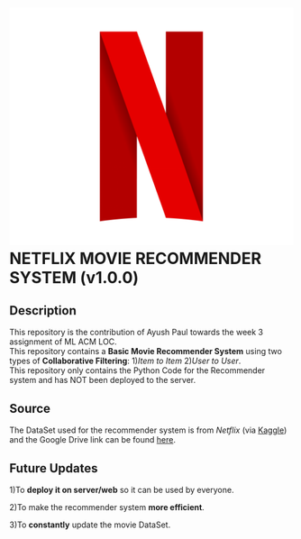 # ![alt text](https://github.com/AyushPaul/Week-3-Assignment-ML-ACM-LOC/blob/master/netflix_PNG8.png) NETFLIX MOVIE RECOMMENDER SYSTEM  (v1.0.0)

## Description

  This repository is the contribution of Ayush Paul towards the week 3 assignment of ML ACM LOC.  
  This repository contains a **Basic Movie Recommender System** using two types of **Collaborative Filtering**: 1)*Item to Item*  2)*User to User*.  
  This repository only contains the Python Code for the Recommender system and has NOT been deployed to the server.
  
  ## Source
  
  The DataSet used for the recommender system is from *Netflix* (via [Kaggle](https://www.kaggle.com/)) and the Google Drive link can be found [here](https://www.kaggle.com/netflix-inc/netflix-prize-data). 
  
## Future Updates

1)To **deploy it on server/web** so it can be used by everyone.  

2)To make the recommender system **more efficient**.  

3)To **constantly** update the movie DataSet.
